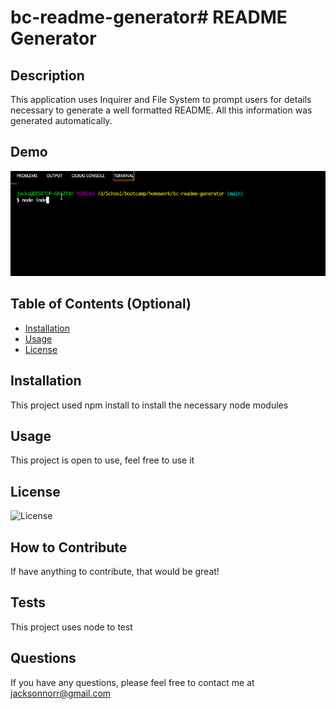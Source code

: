 # bc-readme-generator# README Generator

## Description

This application uses Inquirer and File System to prompt users for details necessary to generate a well formatted README. All this information was generated automatically.

## Demo

![Demo](./assets/readmeDemo.gif)

## Table of Contents (Optional)

- [Installation](#installation)
- [Usage](#usage)
- [License](#license)

## Installation

This project used npm install to install the necessary node modules

## Usage

This project is open to use, feel free to use it

## License

![License](https://img.shields.io/static/v1?label=License&message=MIT&color=red)

## How to Contribute

If have anything to contribute, that would be great!

## Tests

This project uses node to test

## Questions

If you have any questions, please feel free to contact me at [jacksonnorr@gmail.com](mailto:jacksonnorr@gmail.com)
